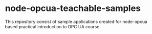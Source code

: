 # node-opcua-teachable-samples
This repository consist of sample applications created for node-opcua based practical introduction to OPC UA course
